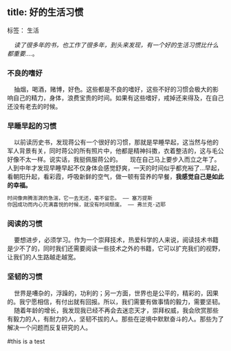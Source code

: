 title: 好的生活习惯
---

标签： 生活


&nbsp;&nbsp;&nbsp;&nbsp;*读了很多年的书，也工作了很多年，到头来发现，有一个好的生活习惯比什么都重要....*。

### 不良的嗜好

&nbsp;&nbsp;&nbsp;&nbsp;抽烟，喝酒，赌博，好色。这些都是不良的嗜好，这些不好的习惯会极大的影响自己的精力，身体，浪费宝贵的时间。如果有这些嗜好，戒掉还来得及，在自己还没有老去的时候。

### 早睡早起的习惯
&nbsp;&nbsp;&nbsp;&nbsp;以前读历史书，发现蒋公有一个很好的习惯，那就是早睡早起，这当然与他的军人背景有关，同时蒋公的所有照片中，他都是精神抖擞，衣着整洁的，这与毛公好像不太一样。说实话，我挺佩服蒋公的。
&nbsp;&nbsp;&nbsp;&nbsp;现在自己马上要步入而立之年了。人到中年才发现早睡早起不仅身体会感觉舒爽，一天的时间似乎都充裕了...早起，看朝阳升起，看彩霞，呼吸新鲜的空气，做一顿有营养的早餐，**我感觉自己是如此的幸福。**

```bash
时间像奔腾澎湃的急湍，它一去无还，毫不留恋。 —— 塞万提斯
你因成功而内心充满喜悦的时候，就没有时间颓废。 —— 弗兰克·迈耶
```

### 阅读的习惯
&nbsp;&nbsp;&nbsp;&nbsp;要想进步，必须学习。作为一个崇拜技术，热爱科学的人来说，阅读技术书籍是少不了的，同时我们还需要阅读一些技术之外的书籍，它可以扩充我们的视野，让我们的人生路越走越宽。

### 坚韧的习惯
&nbsp;&nbsp;&nbsp;&nbsp;世界是嘈杂的，浮躁的，功利的；另一方面，世界也是公平的，精彩的，因果的。我宁愿相信，有付出就有回报。所以，我们需要有做事情的毅力，需要坚韧。
&nbsp;&nbsp;&nbsp;&nbsp;随着年龄的增长，我发现我已经不再会去迷恋天才，崇拜权威，我会欣赏那些有毅力的人，有耐力的人，坚韧不拔的人。那些在逆境中默默奋斗的人。那些为了解决一个问题而反复研究的人。

#this is  a test








